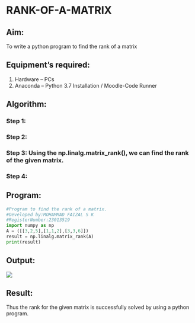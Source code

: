 # RANK-OF-A-MATRIX
## Aim:
To write a python program to find the rank of a matrix
## Equipment’s required:
1. 	Hardware – PCs
2. 	Anaconda – Python 3.7 Installation / Moodle-Code Runner
## Algorithm:
### Step 1: 
### Step 2: 
### Step 3: Using the np.linalg.matrix_rank(), we can find the rank of the given matrix.
### Step 4: 
## Program:
```py
#Program to find the rank of a matrix.
#Developed by:MOHAMMAD FAIZAL S K 
#RegisterNumber:23013519
import numpy as np
A = ([[3,2,5],[1,1,2],[3,3,6]])
result = np.linalg.matrix_rank(A)
print(result)
```
## Output:
![](.)
## Result:
Thus the rank for the given matrix is successfully solved by  using a python program.


